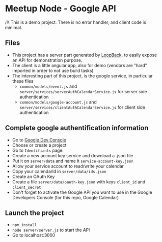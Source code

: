 # Meetup Node - Google API
/!\ This is a demo project. There is no error handler, and client code is minimal.

## Files
* This project has a server part generated by [LoopBack](http://loopback.io), to easily expose an API for demonstration purpose.
* The client is a little angular app, also for demo (vendors are "hard" imported in order to not use build tasks)
* The interesting part of this project, is the google service, in particular these files
  * `common/models/event.js` and `server/services/serverAuthCalendarService.js` for server side authentication
  * `common/models/google-account.js` and `server/services/clientAuthCalendarService.js` for client side authentication

## Complete google authentification information
* Go to [Google Dev Console](https://console.developers.google.com/flows/enableapi?apiid=admin&credential=client_key)
* Choose or create a project
* Go to `Identifiants` page.
* Create a new account key service and download a .json file
* Put it on `server/data` and name it `service-account-key.json`
* Allow your service account to read/write your calendar
* Copy your calendarId in `server/data/ids.json`
* Create an OAuth Key
* Create a file `server/data/oauth-key.json` with keys `client_id` and `client_secret`
* Don't forget to activate the Google API you want to use in the Google Developers Console (for this repo, Google Calendar)

## Launch the project
* `npm install`
* `node server/server.js` to start the API
* Go to localhost:3000

